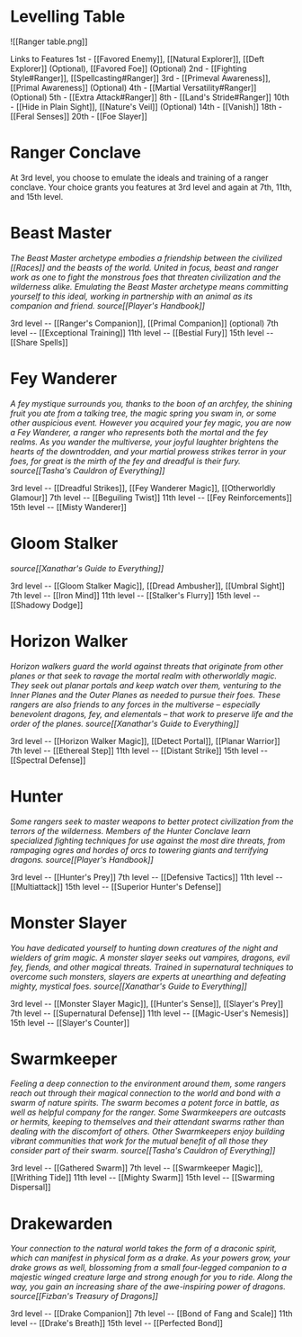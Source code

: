 # Levelling Table

![[Ranger table.png]]


Links to Features
1st - [[Favored Enemy]], [[Natural Explorer]], [[Deft Explorer]] (Optional), [[Favored Foe]] (Optional)
2nd - [[Fighting Style#Ranger]], [[Spellcasting#Ranger]]
3rd - [[Primeval Awareness]],  [[Primal Awareness]] (Optional)
4th -  [[Martial Versatility#Ranger]] (Optional)
5th - [[Extra Attack#Ranger]]
8th - [[Land's Stride#Ranger]]
10th - [[Hide in Plain Sight]], [[Nature's Veil]] (Optional)
14th - [[Vanish]]
18th - [[Feral Senses]]
20th - [[Foe Slayer]]

# Ranger Conclave
At 3rd level, you choose to emulate the ideals and training of a ranger conclave. Your choice grants you features at 3rd level and again at 7th, 11th, and 15th level.

# Beast Master
*The Beast Master archetype embodies a friendship between the civilized [[Races]] and the beasts of the world. United in focus, beast and ranger work as one to fight the monstrous foes that threaten civilization and the wilderness alike. Emulating the Beast Master archetype means committing yourself to this ideal, working in partnership with an animal as its companion and friend.*
*source[[Player's Handbook]]*

3rd level -- [[Ranger's Companion]], [[Primal Companion]] (optional)
7th level -- [[Exceptional Training]]
11th level -- [[Bestial Fury]]
15th level --[[Share Spells]]

# Fey Wanderer
*A fey mystique surrounds you, thanks to the boon of an archfey, the shining fruit you ate from a talking tree, the magic spring you swam in, or some other auspicious event. However you acquired your fey magic, you are now a Fey Wanderer, a ranger who represents both the mortal and the fey realms. As you wander the multiverse, your joyful laughter brightens the hearts of the downtrodden, and your martial prowess strikes terror in your foes, for great is the mirth of the fey and dreadful is their fury.*
*source[[Tasha's Cauldron of Everything]]*

3rd level -- [[Dreadful Strikes]], [[Fey Wanderer Magic]], [[Otherworldly Glamour]]
7th level -- [[Beguiling Twist]]
11th level -- [[Fey Reinforcements]]
15th level -- [[Misty Wanderer]]

# Gloom Stalker
*source[[Xanathar's Guide to Everything]]*

3rd level -- [[Gloom Stalker Magic]], [[Dread Ambusher]], [[Umbral Sight]]
7th level -- [[Iron Mind]]
11th level -- [[Stalker's Flurry]]
15th level --[[Shadowy Dodge]]

# Horizon Walker
*Horizon walkers guard the world against threats that originate from other planes or that seek to ravage the mortal realm with otherworldly magic. They seek out planar portals and keep watch over them, venturing to the Inner Planes and the Outer Planes as needed to pursue their foes. These rangers are also friends to any forces in the multiverse – especially benevolent dragons, fey, and elementals – that work to preserve life and the order of the planes.*
*source[[Xanathar's Guide to Everything]]*

3rd level -- [[Horizon Walker Magic]], [[Detect Portal]], [[Planar Warrior]]
7th level -- [[Ethereal Step]]
11th level -- [[Distant Strike]]
15th level -- [[Spectral Defense]]

# Hunter
*Some rangers seek to master weapons to better protect civilization from the terrors of the wilderness. Members of the Hunter Conclave learn specialized fighting techniques for use against the most dire threats, from rampaging ogres and hordes of orcs to towering giants and terrifying dragons.*
*source[[Player's Handbook]]*

3rd level -- [[Hunter's Prey]]
7th level -- [[Defensive Tactics]]
11th level -- [[Multiattack]]
15th level -- [[Superior Hunter's Defense]]

# Monster Slayer
*You have dedicated yourself to hunting down creatures of the night and wielders of grim magic. A monster slayer seeks out vampires, dragons, evil fey, fiends, and other magical threats. Trained in supernatural techniques to overcome such monsters, slayers are experts at unearthing and defeating mighty, mystical foes.*
*source[[Xanathar's Guide to Everything]]*

3rd level -- [[Monster Slayer Magic]], [[Hunter's Sense]], [[Slayer's Prey]]
7th level -- [[Supernatural Defense]]
11th level -- [[Magic-User's Nemesis]]
15th level -- [[Slayer's Counter]]

# Swarmkeeper
*Feeling a deep connection to the environment around them, some rangers reach out through their magical connection to the world and bond with a swarm of nature spirits. The swarm becomes a potent force in battle, as well as helpful company for the ranger. Some Swarmkeepers are outcasts or hermits, keeping to themselves and their attendant swarms rather than dealing with the discomfort of others. Other Swarmkeepers enjoy building vibrant communities that work for the mutual benefit of all those they consider part of their swarm.*
*source[[Tasha's Cauldron of Everything]]*

3rd level -- [[Gathered Swarm]]
7th level -- [[Swarmkeeper Magic]], [[Writhing Tide]]
11th level -- [[Mighty Swarm]]
15th level -- [[Swarming Dispersal]]

# Drakewarden
*Your connection to the natural world takes the form of a draconic spirit, which can manifest in physical form as a drake. As your powers grow, your drake grows as well, blossoming from a small four-legged companion to a majestic winged creature large and strong enough for you to ride. Along the way, you gain an increasing share of the awe-inspiring power of dragons.*
*source[[Fizban's Treasury of Dragons]]*

3rd level -- [[Drake Companion]]
7th level -- [[Bond of Fang and Scale]]
11th level -- [[Drake's Breath]]
15th level -- [[Perfected Bond]]